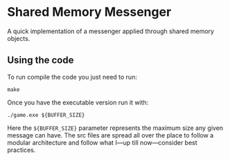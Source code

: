 # Shared Memory Messenger

A quick implementation of a messenger applied through shared memory objects.

## Using the code

To run compile the code you just need to run:

``` Shell
make
```

Once you have the executable version run it with:

``` Shell
./game.exe ${BUFFER_SIZE}
```

Here the `${BUFFER_SIZE}` parameter represents the maximum size any given message can have. The src files are spread all over the place to follow a modular architecture and follow what I—up till now—consider best practices.